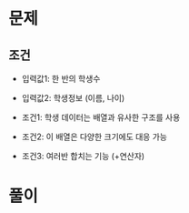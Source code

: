 # 문제 
## 조건  
- 입력값1: 한 반의 학생수  
- 입력값2: 학생정보 (이름, 나이)  
  
- 조건1: 학생 데이터는 배열과 유사한 구조를 사용  
- 조건2: 이 배열은 다양한 크기에도 대응 가능  
- 조건3: 여러반 합치는 기능 (+연산자)  

# 풀이



